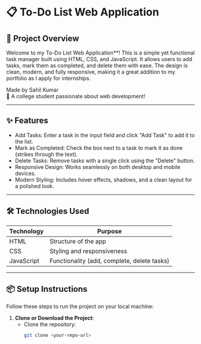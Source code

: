 # 📋 To-Do List Web Application

## 🚀 Project Overview

Welcome to my To-Do List Web Application**! This is a simple yet functional task manager built using HTML, CSS, and JavaScript. It allows users to add tasks, mark them as completed, and delete them with ease. The design is clean, modern, and fully responsive, making it a great addition to my portfolio as I apply for internships.

Made by Sahil Kumar  
🌟 A college student passionate about web development!

---

## ✨ Features

- Add Tasks: Enter a task in the input field and click "Add Task" to add it to the list.
- Mark as Completed: Check the box next to a task to mark it as done (strikes through the text).
- Delete Tasks: Remove tasks with a single click using the "Delete" button.
- Responsive Design: Works seamlessly on both desktop and mobile devices.
- Modern Styling: Includes hover effects, shadows, and a clean layout for a polished look.

---

## 🛠️ Technologies Used

| Technology   | Purpose          |
|--------------|------------------|
|    HTML      | Structure of the app |
|    CSS       | Styling and responsiveness |
|  JavaScript  | Functionality (add, complete, delete tasks) |

---

## 📦 Setup Instructions

Follow these steps to run the project on your local machine:

1. **Clone or Download the Project**:
   - Clone the repository:
     ```bash
     git clone <your-repo-url>
